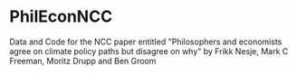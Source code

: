 # PhilEconNCC
Data and Code for the NCC paper entitled "Philosophers and economists agree on climate policy paths but disagree on why" by Frikk Nesje, Mark C Freeman, Moritz Drupp and Ben Groom
